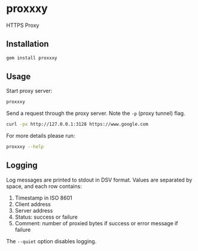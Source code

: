 # proxxxy

HTTPS Proxy

## Installation

```sh
gem install proxxxy
```

## Usage

Start proxy server:

```sh
proxxxy
```

Send a request through the proxy server. Note the `-p` (proxy tunnel) flag.

```sh
curl -px http://127.0.0.1:3128 https://www.google.com
```

For more details please run:

```sh
proxxxy --help
```

## Logging

Log messages are printed to stdout in DSV format. Values are separated by space,
and each row contains:

1. Timestamp in ISO 8601
2. Client address
3. Server address
4. Status: success or failure
5. Comment: number of proxied bytes if success or error message if failure

The `--quiet` option disables logging.
